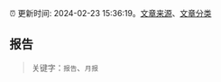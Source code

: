 :alarm_clock: 更新时间: 2024-02-23 15:36:19。[文章来源](/README.md)、[文章分类](/TAGS.md)

## 报告


> 关键字：`报告`、`月报`



